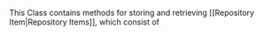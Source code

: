 This Class contains methods for storing and retrieving [[Repository Item|Repository Items]], which consist of 